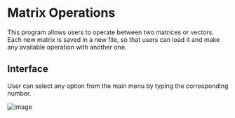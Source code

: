 # Matrix Operations 
This program allows users to operate between two matrices or vectors. Each new matrix is saved in a new file, so that users can load it and make any available operation with another one.
## Interface
User can select any option from the main menu by typing the corresponding number.

![image](https://github.com/ekoumpar/C-Project/assets/169909040/82ff66e2-f9ed-45d9-8e88-f863e7ac652f)

